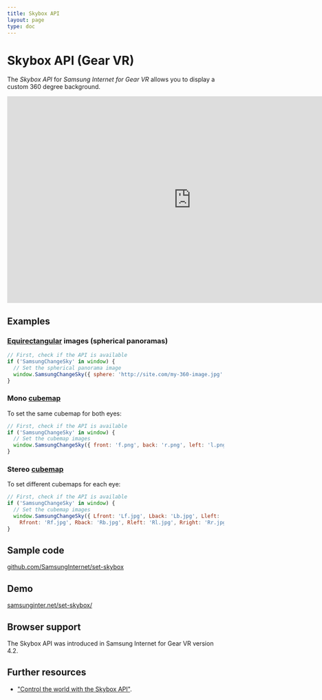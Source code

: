 ```yaml
---
title: Skybox API
layout: page
type: doc
---
```

# Skybox API (Gear VR)

The *Skybox API* for *Samsung Internet for Gear VR* allows you to display a custom 360 degree 
background.

<iframe width="854" height="480" src="https://www.youtube.com/embed/9NefsqY3uGw" frameborder="0" allowfullscreen></iframe>

## Examples

### [Equirectangular](http://wiki.panotools.org/Equirectangular_Projection) images (spherical panoramas)

```javascript
// First, check if the API is available
if ('SamsungChangeSky' in window) {
  // Set the spherical panorama image
  window.SamsungChangeSky({ sphere: 'http://site.com/my-360-image.jpg' });
}
```

### Mono [cubemap](https://en.wikipedia.org/wiki/Cube_mapping)

To set the same cubemap for both eyes:

```javascript
// First, check if the API is available
if ('SamsungChangeSky' in window) {
  // Set the cubemap images
  window.SamsungChangeSky({ front: 'f.png', back: 'r.png', left: 'l.png', right: 'r.png', up:  'u.png', down: 'd.png' });
}
```

### Stereo [cubemap](https://en.wikipedia.org/wiki/Cube_mapping)

To set different cubemaps for each eye:

```javascript
// First, check if the API is available
if ('SamsungChangeSky' in window) {
  // Set the cubemap images
  window.SamsungChangeSky({ Lfront: 'Lf.jpg', Lback: 'Lb.jpg', Lleft: 'Ll.jpg', Lright: 'Lr.jpg', Lup: 'Lu.jpg', Ldown: 'Ld.jpg',
    Rfront: 'Rf.jpg', Rback: 'Rb.jpg', Rleft: 'Rl.jpg', Rright: 'Rr.jpg', Rup: 'Ru.jpg', Rdown: 'Rd.jpg' });
}
```

## Sample code

[github.com/SamsungInternet/set-skybox](https://github.com/SamsungInternet/set-skybox)

## Demo

[samsunginter.net/set-skybox/](https://samsunginter.net/set-skybox/)

## Browser support

The Skybox API was introduced in Samsung Internet for Gear VR version 4.2.

## Further resources

* ["Control the world with the Skybox API"](https://medium.com/samsung-internet-dev/control-the-world-with-the-skybox-api-6e8ca213f171).

